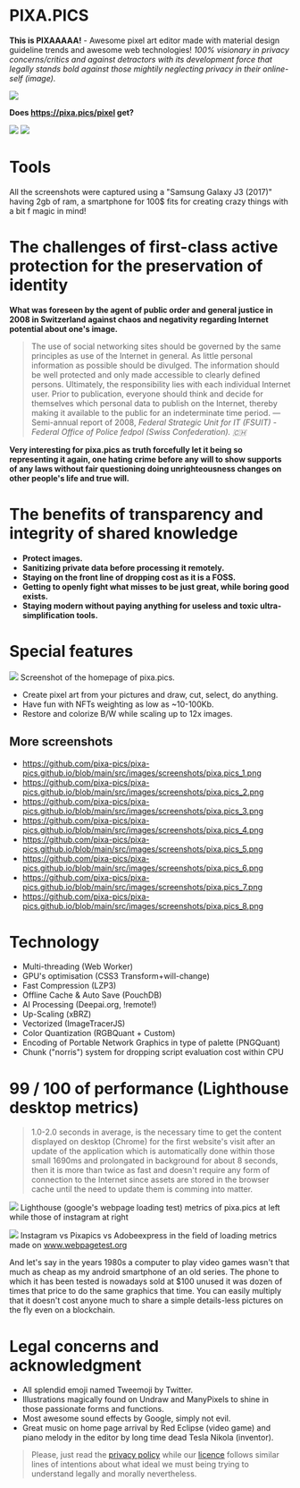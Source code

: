 # PIXA.PICS 

**This is PIXAAAAA!** - Awesome pixel art editor made with material design guideline trends and awesome web technologies!
*100% visionary in privacy concerns/critics and against detractors with its development force that legally stands bold against those mightily neglecting privacy in their online-self (image).*

![](https://raw.githubusercontent.com/pixa-pics/pixa-pics.github.io/main/doc/screenshots/home.screenshot.pixa.pics.jpeg?v=2)

**Does https://pixa.pics/pixel get?**

![](https://img.shields.io/badge/Maintained%3F-yes-green.svg)
![](https://img.shields.io/website-up-down-green-red/http/pixa.pics)

# Tools

All the screenshots were captured using a "Samsung Galaxy J3 (2017)" having 2gb of ram, a smartphone for 100$ fits for creating crazy things with a bit f magic in mind!

# The challenges of first-class active protection for the preservation of identity

**What was foreseen by the agent of public order and general justice in 2008 in Switzerland against chaos and negativity regarding Internet potential about one's image.** 

> The use of social networking sites should be governed by the same principles as use of the Internet in general. As little personal information as possible should be divulged. The information should be well protected and only made accessible to clearly defined persons. Ultimately, the responsibility lies with each individual Internet user. Prior to publication, everyone should think and decide for themselves which personal data to publish on the Internet, thereby making it available to the public for an indeterminate time period.  — Semi-annual report of 2008, *Federal Strategic Unit for IT (FSUIT) - Federal Office of Police fedpol (Swiss Confederation). 🇨🇭*

**Very interesting for pixa.pics as truth forcefully let it being so representing it again, one hating crime before any will to show supports of any laws without fair questioning doing unrighteousness changes on other people's life and true will.**

# The benefits of transparency and integrity of shared knowledge

 * **Protect images.**
 * **Sanitizing private data before processing it remotely.**
 * **Staying on the front line of dropping cost as it is a FOSS.**
 * **Getting to openly fight what misses to be just great, while boring good exists.** 
 * **Staying modern without paying anything for useless and toxic ultra-simplification tools.**


# Special features

![](https://raw.githubusercontent.com/pixa-pics/pixa-pics.github.io/main/doc/screenshots/screenshot.pixa.pics.jpeg?v=2)
Screenshot of the homepage of pixa.pics.

 * Create pixel art from your pictures and draw, cut, select, do anything.
 * Have fun with NFTs weighting as low as ~10-100Kb.
 * Restore and colorize B/W while scaling up to 12x images.

 ## More screenshots

 * https://github.com/pixa-pics/pixa-pics.github.io/blob/main/src/images/screenshots/pixa.pics_1.png
 * https://github.com/pixa-pics/pixa-pics.github.io/blob/main/src/images/screenshots/pixa.pics_2.png
 * https://github.com/pixa-pics/pixa-pics.github.io/blob/main/src/images/screenshots/pixa.pics_3.png
 * https://github.com/pixa-pics/pixa-pics.github.io/blob/main/src/images/screenshots/pixa.pics_4.png
 * https://github.com/pixa-pics/pixa-pics.github.io/blob/main/src/images/screenshots/pixa.pics_5.png
 * https://github.com/pixa-pics/pixa-pics.github.io/blob/main/src/images/screenshots/pixa.pics_6.png
 * https://github.com/pixa-pics/pixa-pics.github.io/blob/main/src/images/screenshots/pixa.pics_7.png
 * https://github.com/pixa-pics/pixa-pics.github.io/blob/main/src/images/screenshots/pixa.pics_8.png

# Technology

 * Multi-threading (Web Worker)
 * GPU's optimisation (CSS3 Transform+will-change)
 * Fast Compression (LZP3)
 * Offline Cache & Auto Save (PouchDB)
 * AI Processing (Deepai.org, !remote!)
 * Up-Scaling (xBRZ)
 * Vectorized (ImageTracerJS)
 * Color Quantization (RGBQuant + Custom)
 * Encoding of Portable Network Graphics in type of palette (PNGQuant)
 * Chunk ("norris") system for dropping script evaluation cost within CPU

# 99 / 100 of performance (Lighthouse desktop metrics)

> 1.0-2.0 seconds in average, is the necessary time to get the content displayed on desktop (Chrome) for the first website's visit after an update of the application which is automatically done within those small 1690ms and prolongated in background for about 8 seconds, then it is more than twice as fast and doesn't require any form of connection to the Internet since assets are stored in the browser cache until the need to update them is comming into matter.

![](https://raw.githubusercontent.com/pixa-pics/pixa-pics.github.io/main/doc/screenshots/pagespeed.web.dev.jpeg?chucknorris=reload)
Lighthouse (google's webpage loading test) metrics of pixa.pics at left while those of instagram at right

![](https://raw.githubusercontent.com/pixa-pics/pixa-pics.github.io/main/doc/test/instagram.pixapics.adobeexpress.png)
Instagram vs Pixapics vs Adobeexpress in the field of loading metrics made on www.webpagetest.org

And let's say in the years 1980s a computer to play video games wasn't that much as cheap as my android smartphone of an old series.
The phone to which it has been tested is nowadays sold at $100 unused it was dozen of times that price to do the same graphics that time.
You can easily multiply that it doesn't cost anyone much to share a simple details-less pictures on the fly even on a blockchain.

# Legal concerns and acknowledgment

 * All splendid emoji named Tweemoji by Twitter.
 * Illustrations magically found on Undraw and ManyPixels to shine in those passionate forms and functions.
 * Most awesome sound effects by Google, simply not evil.
 * Great music on home page arrival by Red Eclipse (video game) and piano melody in the editor by long time dead Tesla Nikola (inventor).

 > Please, just read the [privacy policy](https://github.com/pixa-pics/pixa-pics.github.io/blob/main/privacypolicy.md) while our [licence](https://github.com/pixa-pics/pixa-pics.github.io/blob/main/COPYING) follows similar lines of intentions about what ideal we must being trying to understand legally and morally nevertheless.
